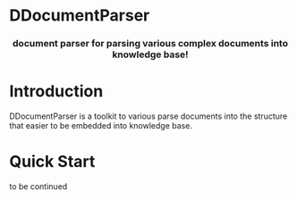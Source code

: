 # DDocumentParser

<h3 align="center">
document parser for parsing various complex documents into knowledge base!</h3>

# Introduction
DDocumentParser is a toolkit to various parse documents into the structure that easier to be embedded into knowledge base.

# Quick Start
to be continued
